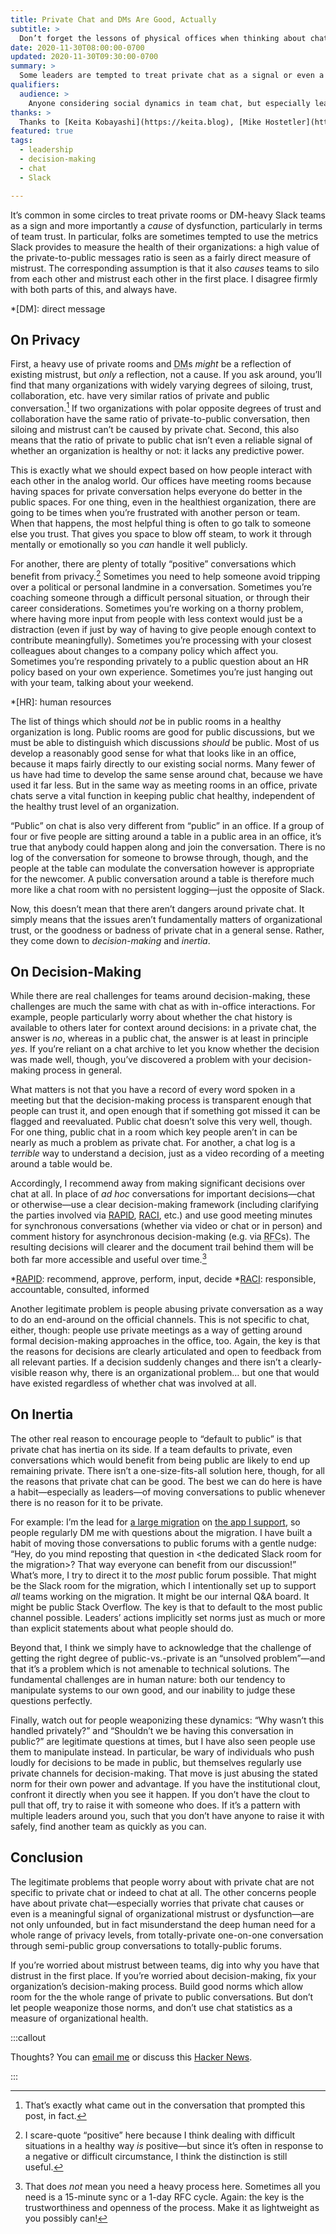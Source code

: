 ```yaml
---
title: Private Chat and DMs Are Good, Actually
subtitle: >
  Don’t forget the lessons of physical offices when thinking about chat.
date: 2020-11-30T08:00:00-0700
updated: 2020-11-30T09:30:00-0700
summary: >
  Some leaders are tempted to treat private chat as a signal or even a cause of team dysfunction—but there is no such correlation, and indeed people need private chats for healthy social dynamics.
qualifiers:
  audience: >
    Anyone considering social dynamics in team chat, but especially leaders with authority to shape team norms.
thanks: >
  Thanks to [Keita Kobayashi](https://keita.blog), [Mike Hostetler](https://mike.hostetlerhome.com), [Will Larson](https://lethain.com), [Stephen Carradini](https://stephencarradini.com), and [Jeremy Sherman](https://jeremywsherman.com) for taking the time to read, comment on, and discuss earlier drafts of this material.
featured: true
tags:
  - leadership
  - decision-making
  - chat
  - Slack

---
```


It’s common in some circles to treat private rooms or DM-heavy Slack teams as a sign and more importantly a *cause* of dysfunction, particularly in terms of team trust. In particular, folks are sometimes tempted to use the metrics Slack provides to measure the health of their organizations: a high value of the private-to-public messages ratio is seen as a fairly direct measure of mistrust. The corresponding assumption is that it also *causes* teams to silo from each other and mistrust each other in the first place. I disagree firmly with both parts of this, and always have.

*[DM]: direct message

## On Privacy

First, a heavy use of private rooms and <abbr title="direct messages">DM</abbr>s *might* be a reflection of existing mistrust, but *only* a reflection, not a cause. If you ask around, you’ll find that many organizations with widely varying degrees of siloing, trust, collaboration, etc. have very similar ratios of private and public conversation.[^ratios] If two organizations with polar opposite degrees of trust and collaboration have the same ratio of private-to-public conversation, then siloing and mistrust can’t be caused by private chat. Second, this also means that the ratio of private to public chat isn’t even a reliable signal of whether an organization is healthy or not: it lacks any predictive power.

[^ratios]: That’s exactly what came out in the conversation that prompted this post, in fact.

This is exactly what we should expect based on how people interact with each other in the analog world. Our offices have meeting rooms because having spaces for private conversation helps everyone do better in the public spaces. For one thing, even in the healthiest organization, there are going to be times when you’re frustrated with another person or team. When that happens, the most helpful thing is often to go talk to someone else you trust. That gives you space to blow off steam, to work it through mentally or emotionally so you *can* handle it well publicly.

For another, there are plenty of totally “positive” conversations which benefit from privacy.[^positive] Sometimes you need to help someone avoid tripping over a political or personal landmine in a conversation. Sometimes you’re coaching someone through a difficult personal situation, or through their career considerations. Sometimes you’re working on a thorny problem, where having more input from people with less context would just be a distraction (even if just by way of having to give people enough context to contribute meaningfully). Sometimes you’re processing with your closest colleagues about changes to a company policy which affect you. Sometimes you’re responding privately to a public question about an HR policy based on your own experience. Sometimes you’re just hanging out with your team, talking about your weekend.

*[HR]: human resources

[^positive]: I scare-quote “positive” here because I think dealing with difficult situations in a healthy way *is* positive—but since it’s often in response to a negative or difficult circumstance, I think the distinction is still useful.

The list of things which should *not* be in public rooms in a healthy organization is long. Public rooms are good for public discussions, but we must be able to distinguish which discussions *should* be public. Most of us develop a reasonably good sense for what that looks like in an office, because it maps fairly directly to our existing social norms. Many fewer of us have had time to develop the same sense around chat, because we have used it far less. But in the same way as meeting rooms in an office, private chats serve a vital function in keeping public chat healthy, independent of the healthy trust level of an organization.

“Public” on chat is also very different from “public” in an office. If a group of four or five people are sitting around a table in a public area in an office, it’s true that anybody could happen along and join the conversation. There is no log of the conversation for someone to browse through, though, and the people at the table can modulate the conversation however is appropriate for the newcomer. A public conversation around a table is therefore much more like a chat room with no persistent logging—just the opposite of Slack.

Now, this doesn’t mean that there aren’t dangers around private chat. It simply means that the issues aren’t fundamentally matters of organizational trust, or the goodness or badness of private chat in a general sense. Rather, they come down to *decision-making* and *inertia*.

## On Decision-Making

While there are real challenges for teams around decision-making, these challenges are much the same with chat as with in-office interactions. For example, people particularly worry about whether the chat history is available to others later for context around decisions: in a private chat, the answer is *no*, whereas in a public chat, the answer is at least in principle *yes*. If you’re reliant on a chat archive to let you know whether the decision was made well, though, you’ve discovered a problem with your decision-making process in general.

What matters is not that you have a record of every word spoken in a meeting but that the decision-making process is transparent enough that people can trust it, and open enough that if something got missed it can be flagged and reevaluated. Public chat doesn’t solve this very well, though. For one thing, public chat in a room which key people aren’t in can be nearly as much a problem as private chat. For another, a chat log is a *terrible* way to understand a decision, just as a video recording of a meeting around a table would be.

Accordingly, I recommend away from making significant decisions over chat at all. In place of _ad hoc_ conversations for important decisions—chat or otherwise—use a clear decision-making framework (including clarifying the parties involved via [RAPID][RAPID], [RACI][RACI], etc.) and use good meeting minutes for synchronous conversations (whether via video or chat or in person) and comment history for asynchronous decision-making (e.g. via <abbr title="request for comments">RFC</abbr>s). The resulting decisions will clearer and the document trail behind them will be both far more accessible and useful over time.[^process]

*[RAPID]: recommend, approve, perform, input, decide
*[RACI]: responsible, accountable, consulted, informed

[RAPID]: https://www.bridgespan.org/bridgespan/Images/articles/rapid/RAPIDDecisionMaking.pdf
[RACI]: https://racichart.org/the-raci-model/

[^process]: That does *not* mean you need a heavy process here. Sometimes all you need is a 15-minute sync or a 1-day RFC cycle. Again: the key is the trustworthiness and openness of the process. Make it as lightweight as you possibly can!

Another legitimate problem is people abusing private conversation as a way to do an end-around on the official channels. This is not specific to chat, either, though: people use private meetings as a way of getting around formal decision-making approaches in the office, too. Again, the key is that the reasons for decisions are clearly articulated and open to feedback from all relevant parties. If a decision suddenly changes and there isn’t a clearly-visible reason why, there is an organizational problem… but one that would have existed regardless of whether chat was involved at all.

## On Inertia

The other real reason to encourage people to “default to public” is that private chat has inertia on its side. If a team defaults to private, even conversations which would benefit from being public are likely to end up remaining private. There isn’t a one-size-fits-all solution here, though, for all the reasons that private chat can be good. The best we can do here is have a habit—especially as leaders—of moving conversations to public whenever there is no reason for it to be private.

For example: I’m the lead for [a large migration][octane] on [the app I support][linkedin], so people regularly DM me with questions about the migration. I have built a habit of moving those conversations to public forums with a gentle nudge: “Hey, do you mind reposting that question in \<the dedicated Slack room for the migration\>? That way everyone can benefit from our discussion!” What’s more, I try to direct it to the *most* public forum possible. That might be the Slack room for the migration, which I intentionally set up to support *all* teams working on the migration. It might be our internal Q&A board. It might be public Stack Overflow. The key is that to default to the most public channel possible. Leaders’ actions implicitly set norms just as much or more than explicit statements about what people should do.

[octane]: https://emberjs.com/editions/octane/
[linkedin]: https://www.linkedin.com

Beyond that, I think we simply have to acknowledge that the challenge of getting the right degree of public-vs.-private is an “unsolved problem”—and that it’s a problem which is not amenable to technical solutions. The fundamental challenges are in human nature: both our tendency to manipulate systems to our own good, and our inability to judge these questions perfectly.

Finally, watch out for people weaponizing these dynamics: “Why wasn’t this handled privately?” and “Shouldn’t we be having this conversation in public?” are legitimate questions at times, but I have also seen people use them to manipulate instead. In particular, be wary of individuals who push loudly for decisions to be made in public, but themselves regularly use private channels for decision-making. That move is just abusing the stated norm for their own power and advantage. If you have the institutional clout, confront it directly when you see it happen. If you don’t have the clout to pull that off, try to raise it with someone who does. If it’s a pattern with multiple leaders around you, such that you don’t have anyone to raise it with safely, find another team as quickly as you can.

## Conclusion

The legitimate problems that people worry about with private chat are not specific to private chat or indeed to chat at all. The other concerns people have about private chat—especially worries that private chat causes or even is a meaningful signal of organizational mistrust or dysfunction—are  not only unfounded, but in fact misunderstand the deep human need for a whole range of privacy levels, from totally-private one-on-one conversation through semi-public group conversations to totally-public forums.

If you’re worried about mistrust between teams, dig into why you have that distrust in the first place. If you’re worried about decision-making, fix your organization’s decision-making process. Build good norms which allow room for the the whole range of private to public conversations. But don’t let people weaponize those norms, and don’t use chat statistics as a measure of organizational health.

:::callout

Thoughts? You can <a href='mailto:hello@chriskrycho.com?subject={{title}}'>email me</a> or discuss this [Hacker News](https://news.ycombinator.com/item?id=25255535).

:::
